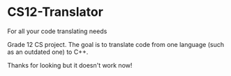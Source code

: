 # CS12-Translator
For all your code translating needs

Grade 12 CS project. The goal is to translate code from one language (such as an outdated one) to C++. 

Thanks for looking but it doesn't work now!
